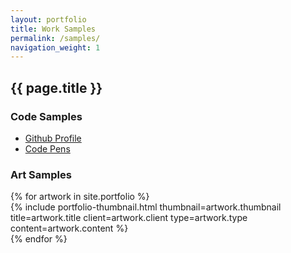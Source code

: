```yaml
---
layout: portfolio
title: Work Samples
permalink: /samples/
navigation_weight: 1
---
```

<main data-layout="portfolio">
  <div data-area="heading">
    <div class="wrapper">
      <h2 class="trafalgar">{{ page.title }}</h2>
      <h3 class="double-pica">Code Samples</h3>
      <ul>
        <li><a href="https://github.com/cbleslie/" title="Github Profile">Github Profile</a></li>
        <li><a href="http://codepen.io/cbleslie/" title="Code Pens">Code Pens</a></li>
      </ul>
      <h3 class="double-pica">Art Samples</h3>
    </div>
  </div>
  {% for artwork in site.portfolio %}
    <div data-area="thumbnail">
      <div class="wrapper">
        {% include portfolio-thumbnail.html
           thumbnail=artwork.thumbnail
           title=artwork.title
           client=artwork.client
           type=artwork.type
           content=artwork.content
        %}
      </div>
    </div>
  {% endfor %}

</main>
